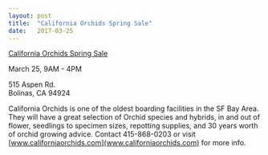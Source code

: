```yaml
---
layout: post
title:  "California Orchids Spring Sale"
date:   2017-03-25
---
```


[California Orchids Spring Sale](http://www.californiaorchids.com/)

March 25, 9AM - 4PM

515 Aspen Rd.  
Bolinas, CA 94924

California Orchids is one of the oldest boarding facilities in the SF Bay Area. They will have a great selection of Orchid species and hybrids, in and out of flower, seedlings to specimen sizes, repotting supplies, and 30 years worth of orchid growing advice. Contact 415-868-0203 or visit [www.californiaorchids.com](www.californiaorchids.com) for more info.
